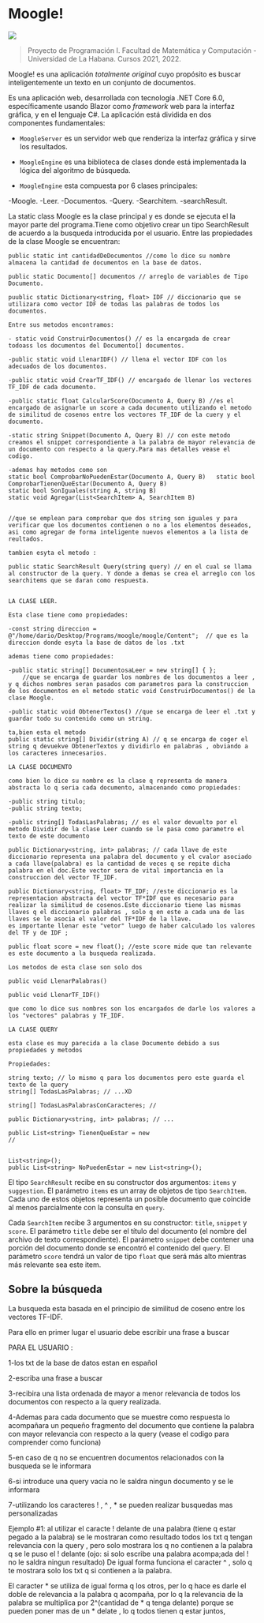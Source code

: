 # Moogle!

![](moogle.png)

> Proyecto de Programación I.
> Facultad de Matemática y Computación - Universidad de La Habana.
> Cursos 2021, 2022.

Moogle! es una aplicación *totalmente original* cuyo propósito es buscar inteligentemente un texto en un conjunto de documentos.

Es una aplicación web, desarrollada con tecnología .NET Core 6.0, específicamente usando Blazor como *framework* web para la interfaz gráfica, y en el lenguaje C#.
La aplicación está dividida en dos componentes fundamentales:

- `MoogleServer` es un servidor web que renderiza la interfaz gráfica y sirve los resultados.
- `MoogleEngine` es una biblioteca de clases donde está implementada la lógica del algoritmo de búsqueda.

- `MoogleEngine` esta compuesta por 6 clases principales:

-Moogle.
-Leer.
-Documentos.
-Query.
-Searchitem.
-searchResult.

La static class Moogle es la clase principal y es donde se ejecuta el la mayor parte del programa.Tiene 
como objetivo crear un tipo SearchResult de acuerdo a la busqueda introducida por el usuario.
Entre las propiedades de la clase Moogle se encuentran:


    public static int cantidadDeDocumentos //como lo dice su nombre almacena la cantidad de documentos en la base de datos.

    public static Documento[] documentos // arreglo de variables de Tipo Documento.

    puublic static Dictionary<string, float> IDF // diccionario que se utilizara como vector IDF de todas las palabras de todos los documentos.

    Entre sus metodos encontramos:

    - static void ConstruirDocumentos() // es la encargada de crear todoass los documentos del Documento[] documentos.

    -public static void LlenarIDF() // llena el vector IDF con los adecuados de los documentos.

    -public static void CrearTF_IDF() // encargado de llenar los vectores TF_IDF de cada documento.

    -public static float CalcularScore(Documento A, Query B) //es el encargado de asignarle un score a cada documento utilizando el metodo de similitud de cosenos entre los vectores TF_IDF de la cuery y el documento.

    -static string Snippet(Documento A, Query B) // con este metodo creamos el snippet correspondiente a la palabra de mayor relevancia de un documento con respecto a la query.Para mas detalles vease el codigo.

    -ademas hay metodos como son     
    static bool ComprobarNoPuedenEstar(Documento A, Query B)   static bool ComprobarTienenQueEstar(Documento A, Query B)
    static bool SonIguales(string A, string B)
    static void Agregar(List<SearchItem> A, SearchItem B)


    //que se emplean para comprobar que dos string son iguales y para verificar que los documentos contienen o no a los elementos deseados, asi como agregar de forma inteligente nuevos elementos a la lista de reultados.

    tambien esyta el metodo :

    public static SearchResult Query(string query) // en el cual se llama al constructor de la query. Y donde a demas se crea el arreglo con los searchitems que se daran como respuesta.


    LA CLASE LEER.

    Esta clase tiene como propiedades:

    -const string direccion = @"/home/dario/Desktop/Programs/moogle/moogle/Content";  // que es la direccion donde esyta la base de datos de los .txt
    
    ademas tiene como propiedades:

    -public static string[] DocumentosaLeer = new string[] { };
        //que se encarga de guardar los nombres de los documentos a leer , y q dichos nombres seran pasados com parametros para la construccion de los documentos en el metodo static void ConstruirDocumentos() de la clase Moogle.

    -public static void ObtenerTextos() //que se encarga de leer el .txt y guardar todo su contenido como un string.

    ta,bien esta el metodo 
    public static string[] Dividir(string A) // q se encarga de coger el string q devuekve ObtenerTextos y dividirlo en palabras , obviando a los caracteres innecesarios.

    LA CLASE DOCUMENTO

    como bien lo dice su nombre es la clase q representa de manera abstracta lo q seria cada documento, almacenando como propiedades:

    -public string titulo;
    -public string texto;

    -public string[] TodasLasPalabras; // es el valor devuelto por el metodo Dividir de la clase Leer cuando se le pasa como parametro el texto de este documento

    public Dictionary<string, int> palabras; // cada llave de este diccionario representa una palabra del documento y el cvalor asociado a cada llave(palabra) es la cantidad de veces q se repite dicha palabra en el doc.Este vector sera de vital importancia en la construccion del vector TF_IDF.

    public Dictionary<string, float> TF_IDF; //este diccionario es la representacion abstracta del vector TF*IDF que es necesario para realizar la similitud de cosenos.Este diccionario tiene las mismas llaves q el diccionario palabras , solo q en este a cada una de las llaves se le asocia el valor del TF*IDF de la llave.
    es importante llenar este "vetor" luego de haber calculado los valores del TF y de IDF ;

    public float score = new float(); //este score mide que tan relevante es este documento a la busqueda realizada.

    Los metodos de esta clase son solo dos 

    public void LlenarPalabras()
    
    public void LlenarTF_IDF()

    que como lo dice sus nombres son los encargados de darle los valores a los "vectores" palabras y TF_IDF.

    LA CLASE QUERY

    esta clase es muy parecida a la clase Documento debido a sus propiedades y metodos 

    Propiedades:

    string texto; // lo mismo q para los documentos pero este guarda el texto de la query
    string[] TodasLasPalabras; // ...XD
    
    string[] TodasLasPalabrasConCaracteres; //
    
    public Dictionary<string, int> palabras; // ... 
    
    public List<string> TienenQueEstar = new 
    // 
    
    
    List<string>();
    public List<string> NoPuedenEstar = new List<string>();






El tipo `SearchResult` recibe en su constructor dos argumentos: `items` y `suggestion`. El parámetro `items` es un array de objetos de tipo `SearchItem`. Cada uno de estos objetos representa un posible documento que coincide al menos parcialmente con la consulta en `query`.

Cada `SearchItem` recibe 3 argumentos en su constructor: `title`, `snippet` y `score`. El parámetro `title` debe ser el título del documento (el nombre del archivo de texto correspondiente). El parámetro `snippet` debe contener una porción del documento donde se encontró el contenido del `query`. El parámetro `score` tendrá un valor de tipo `float` que será más alto mientras más relevante sea este item.


## Sobre la búsqueda

La busqueda esta basada en el principio de similitud de coseno entre los vectores TF-IDF.

Para ello en primer lugar el usuario debe escribir una frase a buscar 



PARA EL USUARIO :

1-los txt de la base de datos estan en español

2-escriba una frase a buscar 

3-recibira una lista ordenada de mayor a menor relevancia de todos los documentos con respecto 
a la query realizada.

4-Ademas para cada documento que se muestre como respuesta lo acompañara un pequeño fragmento del 
documento que contiene la palabra con mayor relevancia con respecto a la query (vease el codigo para comprender como funciona)

5-en caso de q no se encuentren documentos relacionados con la busqueda se le informara

6-si introduce una query vacia no le saldra ningun documento y se le informara

7-utilizando los caracteres ! , ^ , * se pueden realizar busquedas mas personalizadas 

 Ejemplo #1: al utilizar el caracte ! delante de una palabra (tiene q estar pegado a la palabra)
 se le mostraran como resultado todos los txt q tengan relevancia con la query , pero solo mostrara 
 los q no contienen a la palabra q se le puso el ! delante (ojo: si solo escribe una palabra acompa;ada del ! no le saldra ningun resultado)
 De igual forma funciona el caracter ^ , solo q te mostrara solo los txt q si contienen a la palabra.

 El caracter * se utiliza de igual forma q los otros, per lo q hace es darle el doble de relevancia a la 
 palabra q acompaña, por lo q la relevancia de la palabra se multiplica por 2^(cantidad de * q tenga delante)
 porque se pueden poner mas de un * delate , lo q todos tienen q estar juntos,








